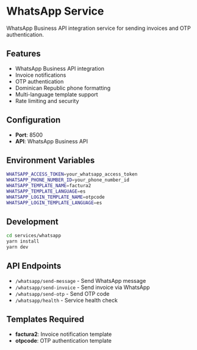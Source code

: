# WhatsApp Service

WhatsApp Business API integration service for sending invoices and OTP authentication.

## Features
- WhatsApp Business API integration
- Invoice notifications
- OTP authentication
- Dominican Republic phone formatting
- Multi-language template support
- Rate limiting and security

## Configuration
- **Port**: 8500
- **API**: WhatsApp Business API

## Environment Variables
```bash
WHATSAPP_ACCESS_TOKEN=your_whatsapp_access_token
WHATSAPP_PHONE_NUMBER_ID=your_phone_number_id
WHATSAPP_TEMPLATE_NAME=factura2
WHATSAPP_TEMPLATE_LANGUAGE=es
WHATSAPP_LOGIN_TEMPLATE_NAME=otpcode
WHATSAPP_LOGIN_TEMPLATE_LANGUAGE=es
```

## Development
```bash
cd services/whatsapp
yarn install
yarn dev
```

## API Endpoints
- `/whatsapp/send-message` - Send WhatsApp message
- `/whatsapp/send-invoice` - Send invoice via WhatsApp
- `/whatsapp/send-otp` - Send OTP code
- `/whatsapp/health` - Service health check

## Templates Required
- **factura2**: Invoice notification template
- **otpcode**: OTP authentication template

